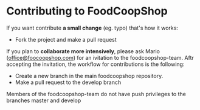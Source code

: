 # Contributing to FoodCoopShop

If you want contribute **a small change** (eg. typo) that's how it works:

* Fork the project and make a pull request

If you plan to **collaborate more intensively**, please ask Mario (office@foocoopshop.com) for an ivitation to the foodcoopshop-team. Aftr accepting the invitation, the workflow for contributions is the following:

* Create a new branch in the main foodcoopshop repository.
* Make a pull request to the develop branch

Members of the foodcoopshop-team do not have push privileges to the branches master and develop

